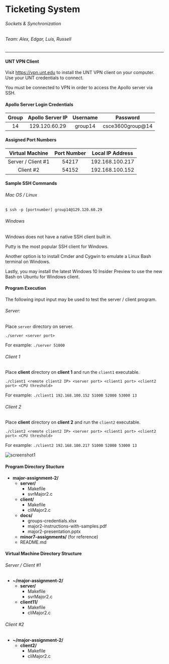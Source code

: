 # Ticketing System
###### Sockets &amp; Synchronization
###### Team: Alex, Edgar, Luis, Russell
--------

#### UNT VPN Client

Visit https://vpn.unt.edu to install the UNT VPN client on your computer. Use your UNT credentials to connect. 

You must be connected to VPN in order to access the Apollo server via SSH.

#### Apollo Server Login Credentials

| Group  | Apollo Server IP | Username |     Password     |
|:------:|:----------------:|:--------:|:----------------:|
|   14   |   129.120.60.29  |  group14 | csce3600group@14 |

#### Assigned Port Numbers

|     Virtual Machine    |   Port Number   |   Local IP Address   |
|:----------------------:|:---------------:|:--------------------:|
|   Server / Client #1   |      54217      |    192.168.100.217   |
|        Client #2       |      54152      |    192.168.100.152   |

#### Sample SSH Commands

###### Mac OS / Linux

    $ ssh -p [portnumber] group14@129.120.60.29
    
###### Windows

Windows does not have a native SSH client built in. 

Putty is the most popular SSH client for Windows.

Another option is to install Cmder and Cygwin to emulate a Linux Bash terminal on Windows.

Lastly, you may install the latest Windows 10 Insider Preview to use the new Bash on Ubuntu for Windows client.

#### Program Execution

The following input input may be used to test the server / client program.

###### Server:

Place `server` directory on server.

    ./server <server port>
    
For example: `./server 51000`

###### Client 1

Place **client** directory on **client 1** and run the `client1` executable.

    ./client1 <remote client2 IP> <server port> <client1 port> <client2 port> <CPU threshold>
    
For example: `./client1 192.168.100.152 51000 52000 53000 13`

###### Client 2

Place **client** directory on **client 2** and run the `client2` executable.
    
    ./client2 <remote client2 IP> <server port> <client1 port> <client2 port> <CPU threshold>

For example: `./client2 192.168.100.217 51000 52000 53000 13`

![screenshot1](http://i.imgur.com/XdgDRR9.png)

#### Program Directory Stucture

- **major-assignment-2/**
    - **server/**
        - Makefile
        - svrMajor2.c
    - **client/**
        - Makefile
        - cliMajor2.c
    - **docs/**
        - groups-credentials.xlsx 
        - major2-instructions-with-samples.pdf
        - major2-presentation.pptx
    - **minor7-assignments/** (for reference)
    - README.md

#### Virtual Machine Directory Structure

###### Server / Client #1

- **~/major-assignment-2/**
  - **server/**
    - Makefile
    - svrMajor2.c
  - **client11/**
    - Makefile
    - cliMajor2.c

###### Client #2
- **~/major-assignment-2/**
  - **client2/**
    - Makefile
    - cliMajor2.c
